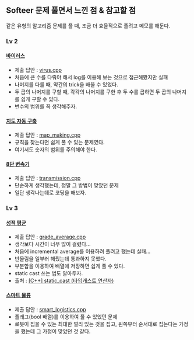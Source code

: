 ## Softeer 문제 풀면서 느낀 점 & 참고할 점
같은 유형의 알고리즘 문제를 풀 때, 조금 더 효율적으로 풀려고 메모를 해둔다.  

### Lv 2

#### [바이러스](https://softeer.ai/practice/info.do?eventIdx=1&psProblemId=407)  
- 제출 답안 : [virus.cpp](https://github.com/Taeyoung96/Algorithm-study/blob/main/Softeer/virus.cpp)  
- 처음에 큰 수를 다뤄야 해서 log를 이용해 보는 것으로 접근해봤지만 실패  
- 나머지를 다룰 때, 약간의 trick을 배울 수 있었다.  
- 두 곱의 나머지를 구할 때, 각각의 나머지를 구한 후 두 수를 곱하면 두 곱의 나머지를 쉽게 구할 수 있다.  
- 변수의 범위를 꼭 생각해주자.  
         
#### [지도 자동 구축](https://softeer.ai/practice/info.do?eventIdx=1&psProblemId=413)  
- 제출 답안 : [map_making.cpp](https://github.com/Taeyoung96/Algorithm-study/blob/main/Softeer/map_making.cpp)  
- 규칙을 찾는다면 쉽게 풀 수 있는 문제였다.  
- 여기서도 숫자의 범위를 주의해야 한다.  

#### [8단 변속기](https://softeer.ai/practice/info.do?eventIdx=1&psProblemId=408)  
- 제출 답안 : [transmission.cpp](https://github.com/Taeyoung96/Algorithm-study/blob/main/Softeer/transmission.cpp)  
- 단순하게 생각했는데, 정말 그 방법이 맞았던 문제  
- 일단 생각나는데로 코딩을 해보자.  


### Lv 3

#### [성적 평균](https://softeer.ai/practice/info.do?eventIdx=1&psProblemId=389)  
- 제출 답안 : [grade_average.cpp](https://github.com/Taeyoung96/Algorithm-study/blob/main/Softeer/grade_average.cpp)  
- 생각보다 시간이 너무 많이 걸렸다...  
- 처음에 incremental average를 이용하려 풀려고 했는데 실패...  
- 반올림을 일부러 해줬는데 통과하지 못했다.  
- 부분합을 이용하여 배열에 저장하면 쉽게 풀 수 있다.  
- static cast 쓰는 법도 알아두자.  
- 출처 : [[C++] static_cast (타입캐스트 연산자)](https://blockdmask.tistory.com/236)  

#### [스마트 물류](https://softeer.ai/practice/info.do?eventIdx=1&psProblemId=414)  
- 제출 답안 : [smart_logistics.cpp](https://github.com/Taeyoung96/Algorithm-study/blob/main/Softeer/smart_logistics.cpp)  
- 플래그(bool 배열)를 이용하여 풀 수 있었던 문제  
- 로봇이 집을 수 있는 최대한 멀리 있는 것을 집고, 왼쪽부터 순서대로 집는다는 가정을 했는데 그 가정이 맞았던 것 같다.  
